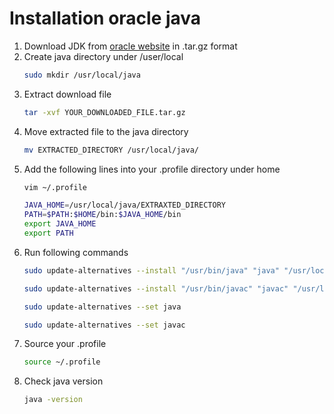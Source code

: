 # Installation oracle java

1. Download JDK from [oracle website](https://www.oracle.com/java/technologies/javase-downloads.html) in .tar.gz format
2. Create java directory under /user/local
	```bash
	sudo mkdir /usr/local/java
	```
3. Extract download file
	```bash
	tar -xvf YOUR_DOWNLOADED_FILE.tar.gz
	```
4. Move extracted file to the java directory
	```bash
	mv EXTRACTED_DIRECTORY /usr/local/java/
	
	```
5. Add the following lines into your .profile directory under home
	```bash
	vim ~/.profile
	
	JAVA_HOME=/usr/local/java/EXTRAXTED_DIRECTORY
	PATH=$PATH:$HOME/bin:$JAVA_HOME/bin
	export JAVA_HOME
	export PATH
	```
4. Run following commands
	```bash
	sudo update-alternatives --install "/usr/bin/java" "java" "/usr/local/java/EXTRAXTED_DIRECTORY/bin/java" 1
	
	sudo update-alternatives --install "/usr/bin/javac" "javac" "/usr/local/java/EXTRAXTED_DIRECTORY/bin/javac" 1
	
	sudo update-alternatives --set java 
	
	sudo update-alternatives --set javac
	```
5. Source your .profile
	```bash
	source ~/.profile
	```
6. Check java version
	```bash
	java -version
	```
